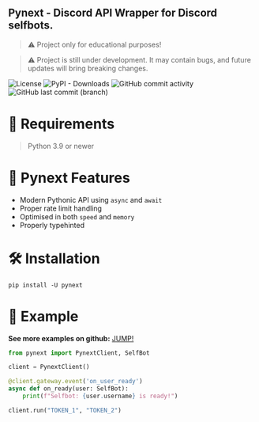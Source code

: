 ## Pynext - Discord API Wrapper for Discord selfbots.
> ⚠️ Project only for educational purposes!

> ⚠️ Project is still under development. It may contain bugs, and future updates will bring breaking changes.

![License](https://img.shields.io/github/license/xXenvy/AsyncCore?style=for-the-badge&color=%2315b328)
![PyPI - Downloads](https://img.shields.io/pypi/dm/AsyncCore?style=for-the-badge&color=%2315b328)
![GitHub commit activity](https://img.shields.io/github/commit-activity/t/xXenvy/AsyncCore?style=for-the-badge&color=%2315b328)
![GitHub last commit (branch)](https://img.shields.io/github/last-commit/xXenvy/AsyncCore/master?style=for-the-badge&color=%2315b328)

# 💢 Requirements
> Python 3.9 or newer

# 🔧 Pynext Features
- Modern Pythonic API using `async` and `await`
- Proper rate limit handling
- Optimised in both `speed` and `memory`
- Properly typehinted

# 🛠️ Installation
```shell
pip install -U pynext
```
# 💫 Example
**See more examples on github:** [JUMP!](https://github.com/xXenvy/pynext/tree/master/examples)
```py
from pynext import PynextClient, SelfBot

client = PynextClient()

@client.gateway.event('on_user_ready')
async def on_ready(user: SelfBot):
    print(f"Selfbot: {user.username} is ready!")

client.run("TOKEN_1", "TOKEN_2")
```
